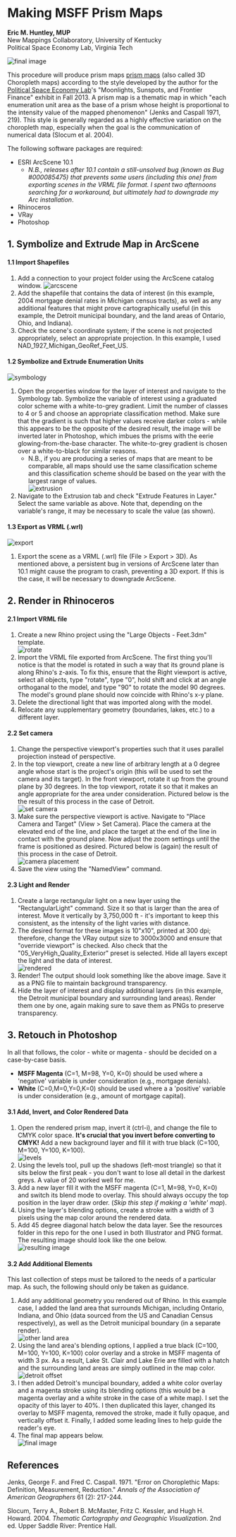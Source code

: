 # Making MSFF Prism Maps

**Eric M. Huntley, MUP**  
New Mappings Collaboratory, University of Kentucky  
Political Space Economy Lab, Virginia Tech  

![final image](https://raw.githubusercontent.com/designedspace/MSFF_Docs/master/Files/Media/0_FinalImage.PNG "Final image")  

This procedure will produce prism maps [prism maps](http://blog.thematicmapping.org/2008/05/prism-maps-in-google-earth-and-uuorld.html) (also called 3D Choropleth maps) according to the style developed by the author for the [Political Space Economy Lab](http://www.circular-flows.org/#home-1)'s "Moonlights, Sunspots, and Frontier Finance" exhibit in Fall 2013. A prism map is a thematic map in which "each enumeration unit area as the base of a prism whose height is proportional to the intensity value of the mapped phenomenon" (Jenks and Caspall 1971, 219). This style is generally regarded as a highly effective variation on the choropleth map, especially when the goal is the communication of numerical data (Slocum et al. 2004).

The following software packages are required:  
  * ESRI ArcScene 10.1  
    * *N.B., releases after 10.1 contain a still-unsolved bug (known as Bug #000085475) that prevents some users (including this one) from exporting scenes in the VRML file format. I spent two afternoons searching for a workaround, but ultimately had to downgrade my Arc installation*.
  * Rhinoceros  
  * VRay  
  * Photoshop  

## 1. Symbolize and Extrude Map in ArcScene  

#### 1.1 Import Shapefiles  

1. Add a connection to your project folder using the ArcScene catalog window. 
![arcscene](https://raw.githubusercontent.com/designedspace/MSFF_Docs/master/Files/Media/1_1_arcscene.PNG "ArcScene")  
2. Add the shapefile that contains the data of interest (in this example, 2004 mortgage denial rates in Michigan census tracts), as well as any additional features that might prove cartographically useful (in this example, the Detroit municipal boundary, and the land areas of Ontario, Ohio, and Indiana).
3. Check the scene's coordinate system; if the scene is not projected appropriately, select an appropriate projection. In this example, I used NAD_1927_Michigan_GeoRef_Feet_US.

#### 1.2 Symbolize and Extrude Enumeration Units   

![symbology](https://raw.githubusercontent.com/designedspace/MSFF_Docs/master/Files/Media/1_2_symbology.PNG "Symbology")  
1. Open the properties window for the layer of interest and navigate to the Symbology tab. Symbolize the variable of interest using a graduated color scheme with a white-to-grey gradient. Limit the number of classes to 4 or 5 and choose an appropriate classification method. Make sure that the gradient is such that higher values receive darker colors - while this appears to be the opposite of the desired result, the image will be inverted later in Photoshop, which imbues the prisms with the eerie glowing-from-the-base character. The white-to-grey gradient is chosen over a white-to-black for similar reasons.  
    * N.B., if you are producing a series of maps that are meant to be comparable, all maps should use the same classification scheme and this classification scheme should be based on the year with the largest range of values.    
![extrusion](https://raw.githubusercontent.com/designedspace/MSFF_Docs/master/Files/Media/1_2_extrusion.PNG "Extrusion")  
2. Navigate to the Extrusion tab and check "Extrude Features in Layer." Select the same variable as above. Note that, depending on the variable's range, it may be necessary to scale the value (as shown).  

#### 1.3 Export as VRML (.wrl)  
![export](https://raw.githubusercontent.com/designedspace/MSFF_Docs/master/Files/Media/1_3_export.PNG "Export at VRML")  
1. Export the scene as a VRML (.wrl) file (File > Export > 3D). As mentioned above, a persistent bug in versions of ArcScene later than 10.1 might cause the program to crash, preventing a 3D export. If this is the case, it will be necessary to downgrade ArcScene.  

## 2. Render in Rhinoceros  

#### 2.1 Import VRML file  

1. Create a new Rhino project using the "Large Objects - Feet.3dm" template.  
![rotate](https://raw.githubusercontent.com/designedspace/MSFF_Docs/master/Files/Media/2_1_rotate.gif "Rotate model")  
2. Import the VRML file exported from ArcScene. The first thing you'll notice is that the model is rotated in such a way that its ground plane is along Rhino's z-axis. To fix this, ensure that the Right viewport is active, select all objects, type "rotate", type "0", hold shift and click at an angle orthoganal to the model, and type "90" to rotate the model 90 degrees. The model's ground plane should now coincide with Rhino's x-y plane.  
3. Delete the directional light that was imported along with the model.  
4. Relocate any supplementary geometry (boundaries, lakes, etc.) to a different layer.  

#### 2.2 Set camera  

1. Change the perspective viewport's properties such that it uses parallel projection instead of perspective.  
2. In the top viewport, create a new line of arbitrary length at a 0 degree angle whose start is the project's origin (this will be used to set the camera and its target). In the front viewport, rotate it up from the ground plane by 30 degrees. In the top viewport, rotate it so that it makes an angle appropriate for the area under consideration. Pictured below is the the result of this process in the case of Detroit.  
![set camera](https://raw.githubusercontent.com/designedspace/MSFF_Docs/master/Files/Media/2_2_camera.PNG "Set camera")  
3. Make sure the perspective viewport is active. Navigate to "Place Camera and Target" (View > Set Camera). Place the camera at the elevated end of the line, and place the target at the end of the line in contact with the ground plane. Now adjust the zoom settings until the frame is positioned as desired. Pictured below is (again) the result of this process in the case of Detroit.  
![camera placement](https://raw.githubusercontent.com/designedspace/MSFF_Docs/master/Files/Media/2_2_cameraplacement.PNG "Camera Placement")  
4. Save the view using the "NamedView" command.  

#### 2.3 Light and Render  
1. Create a large rectangular light on a new layer using the "RectangularLight" command. Size it so that is larger than the area of interest. Move it vertically by 3,750,000 ft - it's important to keep this consistent, as the intensity of the light varies with distance.  
2. The desired format for these images is 10"x10", printed at 300 dpi; therefore, change the VRay output size to 3000x3000 and ensure that "override viewport" is checked. Also check that the "05_VeryHigh_Quality_Exterior" preset is selected.  Hide all layers except the light and the data of interest.  
![rendered](https://raw.githubusercontent.com/designedspace/MSFF_Docs/master/Files/Media/2_3_render.PNG "Rendered")  
3. Render! The output should look something like the above image. Save it as a PNG file to maintain background transparency.  
4. Hide the layer of interest and display additional layers (in this example, the Detroit municipal boundary and surrounding land areas). Render them one by one, again making sure to save them as PNGs to preserve transparency.  

## 3. Retouch in Photoshop  

In all that follows, the color - white or magenta - should be decided on a case-by-case basis.

* **MSFF Magenta** (C=1, M=98, Y=0, K=0) should be used where a 'negative' variable is under consideration (e.g., mortgage denials).  
* **White** (C=0,M=0,Y=0,K=0) should be used where a a 'positive' variable is under consideration (e.g., amount of mortgage capital).

#### 3.1 Add, Invert, and Color Rendered Data  
1. Open the rendered prism map, invert it (ctrl-i), and change the file to CMYK color space. **It's crucial that you invert before converting to CMYK!** Add a new background layer and fill it with true black (C=100, M=100, Y=100, K=100).  
![levels](https://raw.githubusercontent.com/designedspace/MSFF_Docs/master/Files/Media/3_1_1levels.PNG "Levels")  
2. Using the levels tool, pull up the shadows (left-most triangle) so that it sits below the first peak - you don't want to lose all detail in the darkest greys. A value of 20 worked well for me.
3. Add a new layer fill it with the MSFF magenta (C=1, M=98, Y=0, K=0) and switch its blend mode to overlay. This should always occupy the top position in the layer draw order. (*Skip this step if making a 'white' map*).  
4. Using the layer's blending options, create a stroke with a width of 3 pixels using the map color around the rendered data. 
5. Add 45 degree diagonal hatch below the data layer. See the resources folder in this repo for the one I used in both Illustrator and PNG format. The resulting image should look like the one below.  
![resulting image](https://raw.githubusercontent.com/designedspace/MSFF_Docs/master/Files/Media/3_1_2resulting.PNG "Resulting Image")  

#### 3.2 Add Additional Elements  

This last collection of steps must be tailored to the needs of a particular map. As such, the following should only be taken as guidance.  

1. Add any additional geometry you rendered out of Rhino. In this example case, I added the land area that surrounds Michigan, including Ontario, Indiana, and Ohio (data sourced from the US and Canadian Census respectively), as well as the Detroit municipal boundary (in a separate render).  
![other land area](https://raw.githubusercontent.com/designedspace/MSFF_Docs/master/Files/Media/3_2_1canadaohio.PNG "Other Land")  
2. Using the land area's blending options, I applied a true black (C=100, M=100, Y=100, K=100) color overlay and a stroke in MSFF magenta of width 3 px. As a result, Lake St. Clair and Lake Erie are filled with a hatch and the surrounding land areas are simply outlined in the map color.  
![detroit offset](https://raw.githubusercontent.com/designedspace/MSFF_Docs/master/Files/Media/3_2_2detroit.PNG "Detroit")  
3. I then added Detroit's muncipal boundary, added a white color overlay and a magenta stroke using its blending options (this would be a magenta overlay and a white stroke in the case of a white map). I set the opacity of this layer to 40%. I then duplicated this layer, changed its overlay to MSFF magenta, removed the stroke, made it fully opaque, and vertically offset it. Finally, I added some leading lines to help guide the reader's eye.
4. The final map appears below.  
![final image](https://raw.githubusercontent.com/designedspace/MSFF_Docs/master/Files/Media/0_FinalImage.PNG "Final image") 

## References
Jenks, George F. and Fred C. Caspall. 1971. "Error on Choroplethic Maps: Definition, Measurement, Reduction." *Annals of the Association of American Geographers* 61 (2): 217-244.

Slocum, Terry A., Robert B. McMaster, Fritz C. Kessler, and Hugh H. Howard. 2004. *Thematic Cartography and Geographic Visualization*. 2nd ed. Upper Saddle River: Prentice Hall.